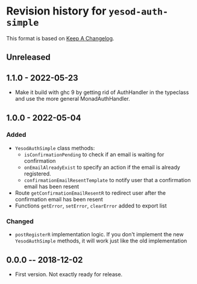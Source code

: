 # Revision history for `yesod-auth-simple`

This format is based on [Keep A Changelog](https://keepachangelog.com/en/1.0.0).

## Unreleased

## 1.1.0 - 2022-05-23

+ Make it build with ghc 9 by getting rid of AuthHandler in the typeclass
  and use the more general MonadAuthHandler.

## 1.0.0 - 2022-05-04

### Added

* `YesodAuthSimple` class methods:
  - `isConfirmationPending` to check if an email is waiting for confirmation
  - `onEmailAlreadyExist` to specify an action if the email is already registered.
  - `confirmationEmailResentTemplate` to notify user that a confirmation email has been resent
* Route `getConfirmationEmailResentR` to redirect user after the confirmation email has been resent
* Functions `getError`, `setError`, `clearError` added to export list

### Changed

* `postRegisterR` implementation logic. If you don't implement the new `YesodAuthSimple` methods,
  it will work just like the old implementation

## 0.0.0  -- 2018-12-02

* First version. Not exactly ready for release.
